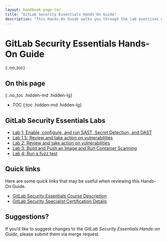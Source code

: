 ```yaml
---
layout: handbook-page-toc
title: "GitLab Security Essentials Hands-On Guide"
description: "This Hands-On Guide walks you through the lab exercises used in the GitLab Security Essentials course."
---
```

# GitLab Security Essentials Hands-On Guide
{:.no_toc}

## On this page
{:.no_toc .hidden-md .hidden-lg}

- TOC
{:toc .hidden-md .hidden-lg}


## GitLab Security Essentials Labs
* [Lab 1: Enable, configure, and run SAST, Secret Detection, and DAST](./secessentialshandson1.html)
* [Lab 1.5: Review and take action on vulnerabilities](./secessentialhandson1-5.html)
* [Lab 2: Review and take action on vulnerabilities](./secessentialshandson2.html)
* [Lab 3: Build and Push an Image and Run Container Scanning](./secessentialshandson3.html)
* [Lab 4: Run a fuzz test](./secessentialshandson4.html)


## Quick links

Here are some quick links that may be useful when reviewing this Hands-On Guide.

* [GitLab Security Essentials Course Description](https://about.gitlab.com/services/education/security-essentials/)
* [GitLab Security Specialist Certification Details](https://about.gitlab.com/services/education/gitlab-security-specialist/)


## Suggestions?

If you’d like to suggest changes to the *GitLab Security Essentials Hands-on Guide*, please submit them via merge request.
